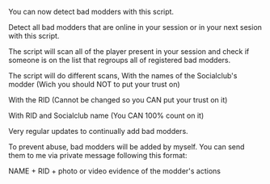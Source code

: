 You can now detect bad modders with this script.

Detect all bad modders that are online in your session or in your next sesion with this script.

The script will scan all of the player present in your session and check if someone is on the list that regroups all of registered bad modders.

The script will do different scans, With the names of the Socialclub's modder (Wich you should NOT to put your trust on)

With the RID (Cannot be changed so you CAN put your trust on it) 

With RID and Socialclub name (You CAN 100% count on it)

Very regular updates to continually add bad modders.

To prevent abuse, bad modders will be added by myself. You can send them to me via private message following this format:

NAME + RID + photo or video evidence of the modder's actions
